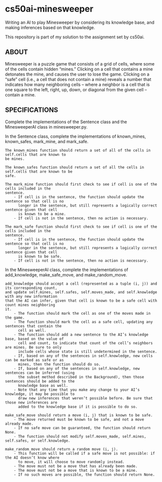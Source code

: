# cs50ai-minesweeper
Writing an AI to play Minesweeper by considering its knowledge base, and making inferences based on that knowledge.

This repository is part of my solution to the assignment set by cs50ai.


## ABOUT

Minesweeper is a puzzle game that consists of a grid of cells, where some of the cells contain hidden “mines.” Clicking on a cell that contains a mine detonates the mine, and causes the user to lose the game. Clicking on a “safe” cell (i.e., a cell that does not contain a mine) reveals a number that indicates how many neighboring cells – where a neighbor is a cell that is one square to the left, right, up, down, or diagonal from the given cell – contain a mine.


## SPECIFICATIONS

Complete the implementations of the Sentence class and the MinesweeperAI class in minesweeper.py.

In the Sentence class, complete the implementations of known_mines, known_safes, mark_mine, and mark_safe.

    The known_mines function should return a set of all of the cells in self.cells that are known to
    be mines.
    
    The known_safes function should return a set of all the cells in self.cells that are known to be
    safe.
    
    The mark_mine function should first check to see if cell is one of the cells included in the
    sentence.
        - If cell is in the sentence, the function should update the sentence so that cell is no
          longer in the sentence, but still represents a logically correct sentence given that cell
          is known to be a mine.
        - If cell is not in the sentence, then no action is necessary.
    
    The mark_safe function should first check to see if cell is one of the cells included in the
    sentence.
        - If cell is in the sentence, the function should update the sentence so that cell is no
          longer in the sentence, but still represents a logically correct sentence given that cell
          is known to be safe.
        - If cell is not in the sentence, then no action is necessary.

In the MinesweeperAI class, complete the implementations of add_knowledge, make_safe_move, and make_random_move.

    add_knowledge should accept a cell (represented as a tuple (i, j)) and its corresponding count,
    and update self.mines, self.safes, self.moves_made, and self.knowledge with any new information
    that the AI can infer, given that cell is known to be a safe cell with count mines neighboring
    it.
        - The function should mark the cell as one of the moves made in the game.
        - The function should mark the cell as a safe cell, updating any sentences that contain the
          cell as well.
        - The function should add a new sentence to the AI’s knowledge base, based on the value of
          cell and count, to indicate that count of the cell’s neighbors are mines. Be sure to only
          include cells whose state is still undetermined in the sentence.
        - If, based on any of the sentences in self.knowledge, new cells can be marked as safe or as
          mines, then the function should do so.
        - If, based on any of the sentences in self.knowledge, new sentences can be inferred (using
          the subset method described in the Background), then those sentences should be added to the
          knowledge base as well.
        - Note that any time that you make any change to your AI’s knowledge, it may be possible to
          draw new inferences that weren’t possible before. Be sure that those new inferences are
          added to the knowledge base if it is possible to do so.
    
    make_safe_move should return a move (i, j) that is known to be safe.
        - The move returned must be known to be safe, and not a move already made.
        - If no safe move can be guaranteed, the function should return None.
        - The function should not modify self.moves_made, self.mines, self.safes, or self.knowledge.
    
    make_random_move should return a random move (i, j).
        - This function will be called if a safe move is not possible: if the AI doesn’t know where
          to move, it will choose to move randomly instead.
        - The move must not be a move that has already been made.
        - The move must not be a move that is known to be a mine.
        - If no such moves are possible, the function should return None.
